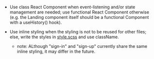 * Use class React Component when event-listening and/or state management are needed; use functional React Component otherwise (e.g. the Landing component itself should be a functional Component with a useHistory() hook).

* Use inline styling when the styling is not to be reused for other files; else, write the styles in [style.scss](src/style.scss) and use className.
  * note: ALthough "sign-in" and "sign-up" currently share the same inline styling, it may differ in the future.